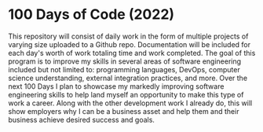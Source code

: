 # 100 Days of Code (2022)

This repository will consist of daily work in the form of multiple projects of varying size uploaded to a Github repo. Documentation will be included for each day's worth of work totaling time and work completed. The goal of this program is to improve my skills in several areas of software engineering included but not limited to: programming languages, DevOps, computer science understanding, external integration practices, and more. Over the next 100 Days I plan to showcase my markedly improving software engineering skills to help land myself an opportunity to make this type of work a career. Along with the other development work I already do, this will show employers why I can be a business asset and help them and their business achieve desired success and goals.

